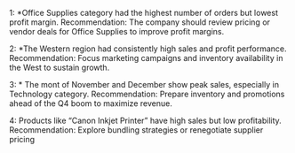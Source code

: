 1: *Office Supplies category had the highest number of orders but lowest profit margin.
    Recommendation: The company should review pricing or vendor deals for Office Supplies to improve profit margins.

2: *The Western region had consistently high sales and profit performance.
    Recommendation: Focus marketing campaigns and inventory availability in the West to sustain growth.

3: * The mont of November and December show peak sales, especially in Technology category.
    Recommendation: Prepare inventory and promotions ahead of the Q4 boom to maximize revenue.

4: Products like “Canon Inkjet Printer” have high sales but low profitability.
    Recommendation: Explore bundling strategies or renegotiate supplier pricing